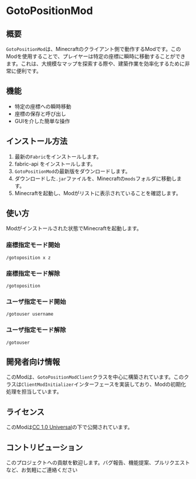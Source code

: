 # GotoPositionMod

## 概要
`GotoPositionMod`は、Minecraftのクライアント側で動作するModです。このModを使用することで、プレイヤーは特定の座標に瞬時に移動することができます。これは、大規模なマップを探索する際や、建築作業を効率化するために非常に便利です。

## 機能
- 特定の座標への瞬時移動
- 座標の保存と呼び出し
- GUIを介した簡単な操作

## インストール方法
1. 最新の`Fabric`をインストールします。
2. fabric-api をインストールします。
3. `GotoPositionMod`の最新版をダウンロードします。
4. ダウンロードした`.jar`ファイルを、Minecraftの`mods`フォルダに移動します。
5. Minecraftを起動し、Modがリストに表示されていることを確認します。

## 使い方
Modがインストールされた状態でMinecraftを起動します。

### 座標指定モード開始
```
/gotoposition x z
```

### 座標指定モード解除
```
/gotoposition
```


### ユーザ指定モード開始
```
/gotouser username
```

### ユーザ指定モード解除
```
/gotouser
```


## 開発者向け情報
このModは、`GotoPositionModClient`クラスを中心に構築されています。このクラスは`ClientModInitializer`インターフェースを実装しており、Modの初期化処理を担当しています。

## ライセンス
このModは[CC 1.0 Universal](LICENSE)の下で公開されています。

## コントリビューション
このプロジェクトへの貢献を歓迎します。バグ報告、機能提案、プルリクエストなど、お気軽にご連絡ください